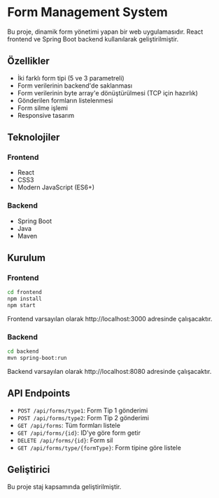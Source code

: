 # Form Management System

Bu proje, dinamik form yönetimi yapan bir web uygulamasıdır. React frontend ve Spring Boot backend kullanılarak geliştirilmiştir.

## Özellikler

- İki farklı form tipi (5 ve 3 parametreli)
- Form verilerinin backend'de saklanması
- Form verilerinin byte array'e dönüştürülmesi (TCP için hazırlık)
- Gönderilen formların listelenmesi
- Form silme işlemi
- Responsive tasarım

## Teknolojiler

### Frontend
- React
- CSS3
- Modern JavaScript (ES6+)

### Backend
- Spring Boot
- Java
- Maven

## Kurulum

### Frontend

```bash
cd frontend
npm install
npm start
```

Frontend varsayılan olarak http://localhost:3000 adresinde çalışacaktır.

### Backend

```bash
cd backend
mvn spring-boot:run
```

Backend varsayılan olarak http://localhost:8080 adresinde çalışacaktır.

## API Endpoints

- `POST /api/forms/type1`: Form Tip 1 gönderimi
- `POST /api/forms/type2`: Form Tip 2 gönderimi
- `GET /api/forms`: Tüm formları listele
- `GET /api/forms/{id}`: ID'ye göre form getir
- `DELETE /api/forms/{id}`: Form sil
- `GET /api/forms/type/{formType}`: Form tipine göre listele

## Geliştirici

Bu proje staj kapsamında geliştirilmiştir. 